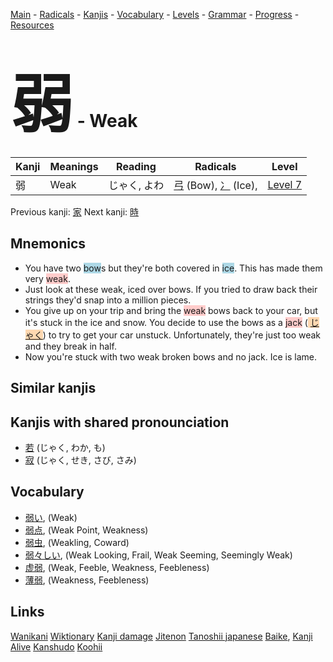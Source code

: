 <style> bigfont {font-size: 100px}</style>
[Main](../README.md) -
[Radicals](../radicals.md) -
[Kanjis](../kanjis.md) -
[Vocabulary](../vocabulary.md) -
[Levels](../levels.md) -
[Grammar](../grammar.md) - 
[Progress](../progress.md) -
[Resources](../resources.md)
# <bigfont> 弱</bigfont> - Weak 

| Kanji | Meanings | Reading | Radicals | Level |
| --- | --- | --- | --- | --- |
| 弱 | Weak | じゃく, よわ | [弓](../radicals/弓.md) (Bow), [冫](../radicals/冫.md) (Ice),  | [Level 7](../levels/wk_level7.md) |

Previous kanji: [家](家.md) Next kanji: [時](時.md) 

## Mnemonics
 * You have two <span style="background-color:#ADD8E6"> bow</span>s but they're both covered in <span style="background-color:#ADD8E6"> ice</span>. This has made them very <span style="background-color:#ffcccb"> weak</span>.
* Just look at these weak, iced over bows. If you tried to draw back their strings they'd snap into a million pieces.
* You give up on your trip and bring the <span style="background-color:#ffcccb"> weak</span> bows back to your car, but it's stuck in the ice and snow. You decide to use the bows as a <span style="background-color:#ffcccb"> jack</span> (<span style="background-color:#fed8b1"> [じゃく](https://jisho.org/search/じゃく)</span>) to try to get your car unstuck. Unfortunately, they're just too weak and they break in half.
* Now you're stuck with two weak broken bows and no jack. Ice is lame.


## Similar kanjis
 


## Kanjis with shared pronounciation
 * [若](若.md) (じゃく, わか, も)
* [寂](寂.md) (じゃく, せき, さび, さみ)



## Vocabulary
 * [弱い](../vocabulary/弱.md), (Weak)
* [弱点](../vocabulary/弱.md), (Weak Point, Weakness)
* [弱虫](../vocabulary/弱.md), (Weakling, Coward)
* [弱々しい](../vocabulary/弱.md), (Weak Looking, Frail, Weak Seeming, Seemingly Weak)
* [虚弱](../vocabulary/弱.md), (Weak, Feeble, Weakness, Feebleness)
* [薄弱](../vocabulary/弱.md), (Weakness, Feebleness)




## Links 


[Wanikani](https://www.wanikani.com/kanji/弱)
[Wiktionary](https://en.wiktionary.org/wiki/弱)
[Kanji damage](http://www.kanjidamage.com/kanji/search?utf8=✓&q=弱)
[Jitenon](https://jitenon.com/kanji/弱)
[Tanoshii japanese](https://www.tanoshiijapanese.com/dictionary/kanji.cfm?k=弱)
[Baike](https://baike.baidu.com/item/弱),
[Kanji Alive](https://app.kanjialive.com/弱)
[Kanshudo](https://www.kanshudo.com/searchmn?q=弱)
[Koohii](https://kanji.koohii.com/study/kanji/弱)
